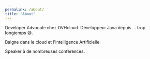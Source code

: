 ```yaml
---
permalink: /about/
title: "About"
---
```

Developer Advocate chez OVHcloud.
Développeur Java depuis ... trop longtemps 😅.

Baigne dans le cloud et l'Intelligence Artificielle.

Speaker à de nombreuses conférences.